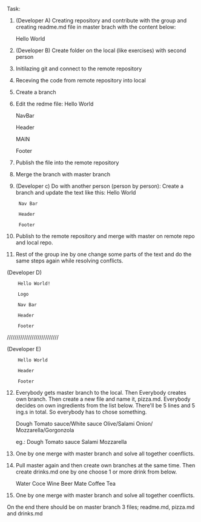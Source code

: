 Task:
1. (Developer A) Creating repository and contribute with the group and creating readme.md file in master brach with the content below:
    
    Hello World

2. (Developer B) Create folder on the local (like exercises) with second person
3. Initilazing git and connect to the remote repository
4. Receving the code from remote repository into local
5. Create a branch
6. Edit the redme file:
    Hello World

    NavBar

    Header

    MAIN

    Footer

7. Publish the file into the remote repository
8. Merge the branch with master branch
9. (Developer c) Do with another person (person by person):
    Create a branch and update the text like this:
        Hello World

        Nav Bar
        
        Header

        Footer

10. Publish to the remote repository and merge with master on remote repo and local repo.

11. Rest of the group ine by one change some parts of the text and do the same steps again while resolving conflicts.

(Developer D)

        Hello World!

        Logo
        
        Nav Bar
        
        Header

        Footer
///////////////////////////

(Developer E)

        Hello World
        
        Header

        Footer

12. Everybody gets master branch to the local. Then Everybody creates own branch. Then create a new file and name it, pizza.md. Everybody decides on own ingredients from the list below. There'll be 5 lines and 5 ing.s in total. So everybody has to chose something.

    Dough
    Tomato sauce/White sauce
    Olive/Salami
    Onion/<nothing>
    Mozzarella/Gorgonzola

    eg.:
    Dough
    Tomato sauce
    Salami
    <nothing>
    Mozzarella

13. One by one merge with master branch and solve all together coenflicts.

14. Pull master again and then create own branches at the same time. Then create drinks.md one by one choose 1 or more drink from below.

    Water
    Coce
    Wine
    Beer
    Mate
    Coffee
    Tea

15. One by one merge with master branch and solve all together coenflicts.

On the end there should be on master branch 3 files; readme.md, pizza.md and drinks.md
